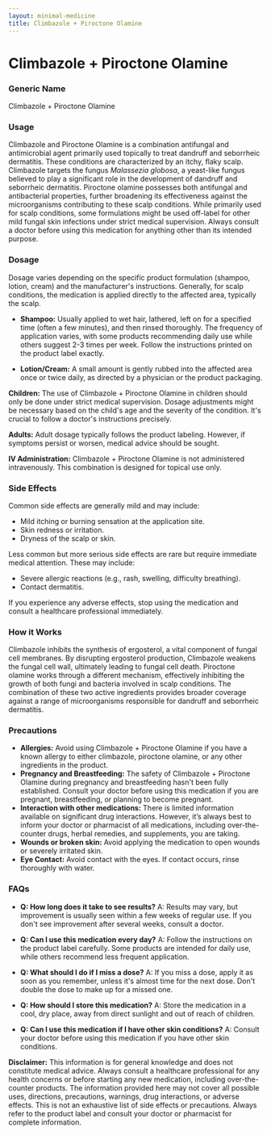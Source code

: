 ```yaml
---
layout: minimal-medicine
title: Climbazole + Piroctone Olamine
---
```


# Climbazole + Piroctone Olamine
### Generic Name
Climbazole + Piroctone Olamine

### Usage
Climbazole and Piroctone Olamine is a combination antifungal and antimicrobial agent primarily used topically to treat dandruff and seborrheic dermatitis.  These conditions are characterized by an itchy, flaky scalp.  Climbazole targets the fungus *Malassezia globosa*, a yeast-like fungus believed to play a significant role in the development of dandruff and seborrheic dermatitis. Piroctone olamine possesses both antifungal and antibacterial properties, further broadening its effectiveness against the microorganisms contributing to these scalp conditions. While primarily used for scalp conditions, some formulations might be used off-label for other mild fungal skin infections under strict medical supervision.  Always consult a doctor before using this medication for anything other than its intended purpose.


### Dosage
Dosage varies depending on the specific product formulation (shampoo, lotion, cream) and the manufacturer's instructions.  Generally, for scalp conditions, the medication is applied directly to the affected area, typically the scalp.  

* **Shampoo:**  Usually applied to wet hair, lathered, left on for a specified time (often a few minutes), and then rinsed thoroughly.  The frequency of application varies, with some products recommending daily use while others suggest 2-3 times per week. Follow the instructions printed on the product label exactly.

* **Lotion/Cream:** A small amount is gently rubbed into the affected area once or twice daily, as directed by a physician or the product packaging.  

**Children:**  The use of Climbazole + Piroctone Olamine in children should only be done under strict medical supervision.  Dosage adjustments might be necessary based on the child's age and the severity of the condition.  It's crucial to follow a doctor's instructions precisely.

**Adults:**  Adult dosage typically follows the product labeling.  However, if symptoms persist or worsen, medical advice should be sought.

**IV Administration:** Climbazole + Piroctone Olamine is not administered intravenously. This combination is designed for topical use only.


### Side Effects
Common side effects are generally mild and may include:

* Mild itching or burning sensation at the application site.
* Skin redness or irritation.
* Dryness of the scalp or skin.

Less common but more serious side effects are rare but require immediate medical attention.  These may include:

* Severe allergic reactions (e.g., rash, swelling, difficulty breathing).
* Contact dermatitis.

If you experience any adverse effects, stop using the medication and consult a healthcare professional immediately.


### How it Works
Climbazole inhibits the synthesis of ergosterol, a vital component of fungal cell membranes.  By disrupting ergosterol production, Climbazole weakens the fungal cell wall, ultimately leading to fungal cell death. Piroctone olamine works through a different mechanism, effectively inhibiting the growth of both fungi and bacteria involved in scalp conditions.  The combination of these two active ingredients provides broader coverage against a range of microorganisms responsible for dandruff and seborrheic dermatitis.


### Precautions
* **Allergies:** Avoid using Climbazole + Piroctone Olamine if you have a known allergy to either climbazole, piroctone olamine, or any other ingredients in the product.
* **Pregnancy and Breastfeeding:**  The safety of Climbazole + Piroctone Olamine during pregnancy and breastfeeding hasn't been fully established.  Consult your doctor before using this medication if you are pregnant, breastfeeding, or planning to become pregnant.
* **Interaction with other medications:** There is limited information available on significant drug interactions.  However, it’s always best to inform your doctor or pharmacist of all medications, including over-the-counter drugs, herbal remedies, and supplements, you are taking.
* **Wounds or broken skin:** Avoid applying the medication to open wounds or severely irritated skin.
* **Eye Contact:** Avoid contact with the eyes. If contact occurs, rinse thoroughly with water.


### FAQs

* **Q: How long does it take to see results?**  A:  Results may vary, but improvement is usually seen within a few weeks of regular use.  If you don't see improvement after several weeks, consult a doctor.

* **Q: Can I use this medication every day?** A:  Follow the instructions on the product label carefully.  Some products are intended for daily use, while others recommend less frequent application.

* **Q: What should I do if I miss a dose?** A:  If you miss a dose, apply it as soon as you remember, unless it's almost time for the next dose.  Don't double the dose to make up for a missed one.

* **Q: How should I store this medication?** A:  Store the medication in a cool, dry place, away from direct sunlight and out of reach of children.

* **Q: Can I use this medication if I have other skin conditions?** A: Consult your doctor before using this medication if you have other skin conditions.


**Disclaimer:** This information is for general knowledge and does not constitute medical advice.  Always consult a healthcare professional for any health concerns or before starting any new medication, including over-the-counter products.  The information provided here may not cover all possible uses, directions, precautions, warnings, drug interactions, or adverse effects.  This is not an exhaustive list of side effects or precautions. Always refer to the product label and consult your doctor or pharmacist for complete information.
